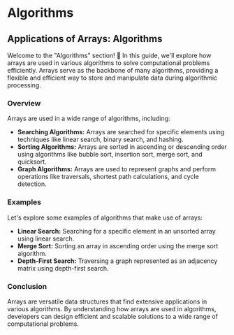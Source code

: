 # Algorithms

## Applications of Arrays: Algorithms

Welcome to the "Algorithms" section! 🤖 In this guide, we'll explore how arrays are used in various algorithms to solve computational problems efficiently. Arrays serve as the backbone of many algorithms, providing a flexible and efficient way to store and manipulate data during algorithmic processing.

### Overview

Arrays are used in a wide range of algorithms, including:

* **Searching Algorithms:** Arrays are searched for specific elements using techniques like linear search, binary search, and hashing.
* **Sorting Algorithms:** Arrays are sorted in ascending or descending order using algorithms like bubble sort, insertion sort, merge sort, and quicksort.
* **Graph Algorithms:** Arrays are used to represent graphs and perform operations like traversals, shortest path calculations, and cycle detection.

### Examples

Let's explore some examples of algorithms that make use of arrays:

* **Linear Search:** Searching for a specific element in an unsorted array using linear search.
* **Merge Sort:** Sorting an array in ascending order using the merge sort algorithm.
* **Depth-First Search:** Traversing a graph represented as an adjacency matrix using depth-first search.

### Conclusion

Arrays are versatile data structures that find extensive applications in various algorithms. By understanding how arrays are used in algorithms, developers can design efficient and scalable solutions to a wide range of computational problems.
